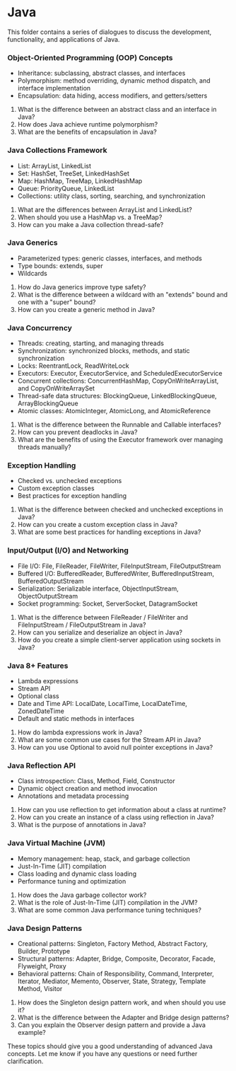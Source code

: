 # Java

This folder contains a series of dialogues to discuss the development, functionality, and applications of Java.

### Object-Oriented Programming (OOP) Concepts

- Inheritance: subclassing, abstract classes, and interfaces
- Polymorphism: method overriding, dynamic method dispatch, and interface implementation
- Encapsulation: data hiding, access modifiers, and getters/setters

1. What is the difference between an abstract class and an interface in Java?
2. How does Java achieve runtime polymorphism?
3. What are the benefits of encapsulation in Java?

### Java Collections Framework

- List: ArrayList, LinkedList
- Set: HashSet, TreeSet, LinkedHashSet
- Map: HashMap, TreeMap, LinkedHashMap
- Queue: PriorityQueue, LinkedList
- Collections: utility class, sorting, searching, and synchronization

1. What are the differences between ArrayList and LinkedList?
2. When should you use a HashMap vs. a TreeMap?
3. How can you make a Java collection thread-safe?

### Java Generics

- Parameterized types: generic classes, interfaces, and methods
- Type bounds: extends, super
- Wildcards

1. How do Java generics improve type safety?
2. What is the difference between a wildcard with an "extends" bound and one with a "super" bound?
3. How can you create a generic method in Java?

### Java Concurrency

- Threads: creating, starting, and managing threads
- Synchronization: synchronized blocks, methods, and static synchronization
- Locks: ReentrantLock, ReadWriteLock
- Executors: Executor, ExecutorService, and ScheduledExecutorService
- Concurrent collections: ConcurrentHashMap, CopyOnWriteArrayList, and CopyOnWriteArraySet
- Thread-safe data structures: BlockingQueue, LinkedBlockingQueue, ArrayBlockingQueue
- Atomic classes: AtomicInteger, AtomicLong, and AtomicReference

1. What is the difference between the Runnable and Callable interfaces?
2. How can you prevent deadlocks in Java?
3. What are the benefits of using the Executor framework over managing threads manually?

### Exception Handling

- Checked vs. unchecked exceptions
- Custom exception classes
- Best practices for exception handling

1. What is the difference between checked and unchecked exceptions in Java?
2. How can you create a custom exception class in Java?
3. What are some best practices for handling exceptions in Java?

### Input/Output (I/O) and Networking

- File I/O: File, FileReader, FileWriter, FileInputStream, FileOutputStream
- Buffered I/O: BufferedReader, BufferedWriter, BufferedInputStream, BufferedOutputStream
- Serialization: Serializable interface, ObjectInputStream, ObjectOutputStream
- Socket programming: Socket, ServerSocket, DatagramSocket

1. What is the difference between FileReader / FileWriter and FileInputStream / FileOutputStream in Java?
2. How can you serialize and deserialize an object in Java?
3. How do you create a simple client-server application using sockets in Java?

### Java 8+ Features

- Lambda expressions
- Stream API
- Optional class
- Date and Time API: LocalDate, LocalTime, LocalDateTime, ZonedDateTime
- Default and static methods in interfaces

1. How do lambda expressions work in Java?
2. What are some common use cases for the Stream API in Java?
3. How can you use Optional to avoid null pointer exceptions in Java?

### Java Reflection API

- Class introspection: Class, Method, Field, Constructor
- Dynamic object creation and method invocation
- Annotations and metadata processing

1. How can you use reflection to get information about a class at runtime?
2. How can you create an instance of a class using reflection in Java?
3. What is the purpose of annotations in Java?

### Java Virtual Machine (JVM)

- Memory management: heap, stack, and garbage collection
- Just-In-Time (JIT) compilation
- Class loading and dynamic class loading
- Performance tuning and optimization

1. How does the Java garbage collector work?
2. What is the role of Just-In-Time (JIT) compilation in the JVM?
3. What are some common Java performance tuning techniques?

### Java Design Patterns

- Creational patterns: Singleton, Factory Method, Abstract Factory, Builder, Prototype
- Structural patterns: Adapter, Bridge, Composite, Decorator, Facade, Flyweight, Proxy
- Behavioral patterns: Chain of Responsibility, Command, Interpreter, Iterator, Mediator, Memento, Observer, State, Strategy, Template Method, Visitor

1. How does the Singleton design pattern work, and when should you use it?
2. What is the difference between the Adapter and Bridge design patterns?
3. Can you explain the Observer design pattern and provide a Java example?

These topics should give you a good understanding of advanced Java concepts. Let me know if you have any questions or need further clarification.